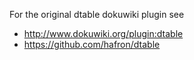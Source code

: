 For the original dtable dokuwiki plugin see

  * http://www.dokuwiki.org/plugin:dtable
  * https://github.com/hafron/dtable

